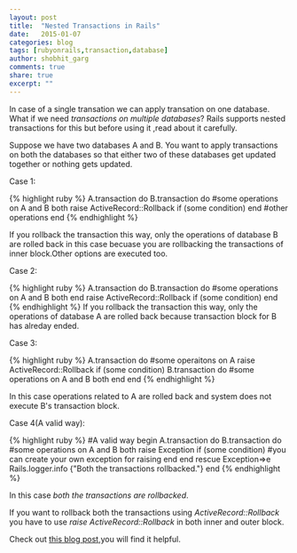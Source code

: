 ```yaml
---
layout: post
title:  "Nested Transactions in Rails"
date:   2015-01-07
categories: blog
tags: [rubyonrails,transaction,database]
author: shobhit_garg
comments: true
share: true
excerpt: ""
---
```


In case of a single transation we can apply transation on one database. What if we need _transactions on multiple databases_?  Rails supports nested transactions for this but before using it ,read about it carefully.

Suppose we have two databases A and B. You want to apply transactions on both the databases so that either two of these databases get updated together or nothing gets updated.

Case 1:

{% highlight ruby %}
A.transaction do
	B.transaction do
		#some operations on A and B both
		raise ActiveRecord::Rollback if (some condition)
	end
	#other operations
end
{% endhighlight %}

If you rollback the transaction this way, only the operations of database B are rolled back in this case becuase you are rollbacking the transactions of inner block.Other options are executed too.


Case 2:

{% highlight ruby %}
A.transaction do
	B.transaction do
		#some operations on A and B both
	end
	raise ActiveRecord::Rollback if (some condition)
end
{% endhighlight %}
If you rollback the transaction this way, only the operations of database A are rolled back because transaction block for B has alreday ended.

Case 3:

{% highlight ruby %}
A.transaction do
#some operaitons on A
raise ActiveRecord::Rollback if (some condition)
	B.transaction do
		#some operations on A and B both
	end
end
{% endhighlight %}

In this case operations related to A are rolled back and system does not execute B's transaction block.


Case 4(A valid way):

{% highlight ruby %}
#A valid way
begin
A.transaction do
	B.transaction do
		#some operations on A and B both
		raise Exception if (some condition) #you can create your own exception for raising
	end
end
rescue Exception=>e
Rails.logger.info {"Both the transactions rollbacked."}
end
{% endhighlight %}

In this case _both the transactions are rollbacked_.

If you want to rollback both the transactions using _ActiveRecord::Rollback_ you have to use _raise ActiveRecord::Rollback_ in both inner and outer block.

Check out [this blog post][blg-post],you will find it helpful.

[blg-post]:		http://markdaggett.com/blog/2011/12/01/transactions-in-rails/


